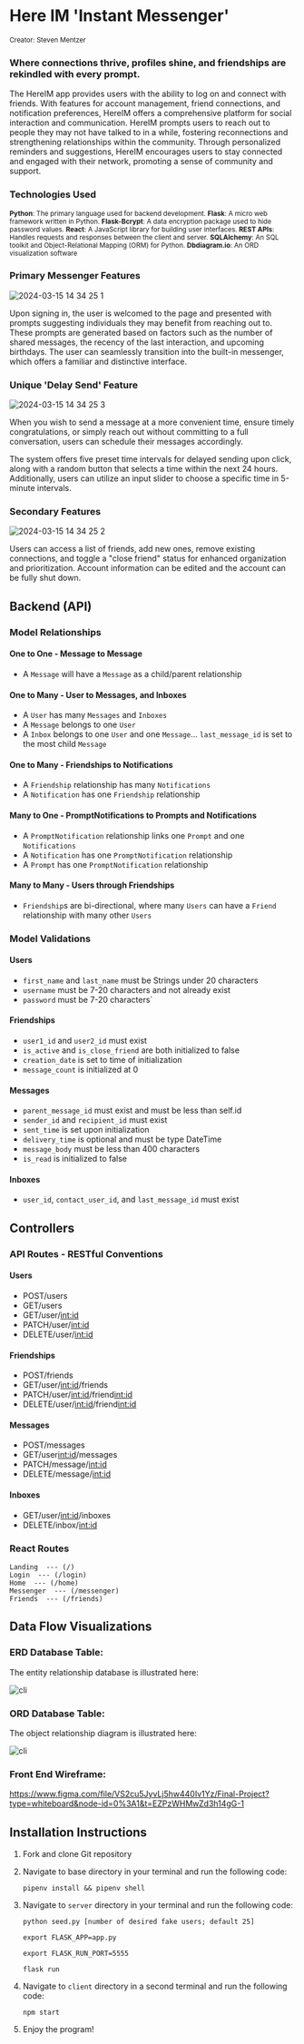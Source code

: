 # Here IM 'Instant Messenger'
<sup> Creator: Steven Mentzer </sup>

### Where connections thrive, profiles shine, and friendships are rekindled with every prompt.

The HereIM app provides users with the ability to log on and connect with friends. With features for account management, friend connections, and notification preferences, HereIM offers a comprehensive platform for social interaction and communication. HereIM prompts users to reach out to people they may not have talked to in a while, fostering reconnections and strengthening relationships within the community. Through personalized reminders and suggestions, HereIM encourages users to stay connected and engaged with their network, promoting a sense of community and support.

### Technologies Used
<sup> 
<b>Python</b>: The primary language used for backend development.
<b>Flask</b>: A micro web framework written in Python.
<b>Flask-Bcrypt</b>: A data encryption package used to hide password values.
<b>React</b>: A JavaScript library for building user interfaces.
<b>REST APIs</b>: Handles requests and responses between the client and server.
<b>SQLAlchemy</b>: An SQL toolkit and Object-Relational Mapping (ORM) for Python.
<b>Dbdiagram.io</b>: An ORD visualization software
</sup>

### Primary Messenger Features

![2024-03-15 14 34 25 1](https://github.com/stevenfmentzer/phase-5-project/assets/60716098/31ba9cc6-0c46-4a77-ad68-37b4a8b006ce)

Upon signing in, the user is welcomed to the page and presented with prompts suggesting individuals they may benefit from reaching out to. These prompts are generated based on factors such as the number of shared messages, the recency of the last interaction, and upcoming birthdays. The user can seamlessly transition into the built-in messenger, which offers a familiar and distinctive interface.

### Unique 'Delay Send' Feature
![2024-03-15 14 34 25 3](https://github.com/stevenfmentzer/phase-5-project/assets/60716098/9cd3a685-6c91-42c4-bd25-cabf5862a978)

When you wish to send a message at a more convenient time, ensure timely congratulations, or simply reach out without committing to a full conversation, users can schedule their messages accordingly. 

The system offers five preset time intervals for delayed sending upon click, along with a random button that selects a time within the next 24 hours. Additionally, users can utilize an input slider to choose a specific time in 5-minute intervals.

### Secondary Features

![2024-03-15 14 34 25 2](https://github.com/stevenfmentzer/phase-5-project/assets/60716098/d5e2b850-47a9-4ed5-900d-adcfabcdd9a5)

Users can access a list of friends, add new ones, remove existing connections, and toggle a "close friend" status for enhanced organization and prioritization. Account information can be edited and the account can be fully shut down.


## Backend (API)
### Model Relationships
#### One to One - Message to Message
* A `Message` will have a `Message` as a child/parent relationship

#### One to Many - User to Messages, and Inboxes
* A `User` has many `Messages` and `Inboxes`
* A `Message` belongs to one `User`
* A `Inbox` belongs to one `User` and one `Message`... `last_message_id` is set to the most child `Message`

#### One to Many - Friendships to Notifications
* A `Friendship` relationship has many `Notifications`
* A `Notification` has one `Friendship` relationship

#### Many to One - PromptNotifications to Prompts and Notifications
* A `PromptNotification` relationship links one `Prompt` and one `Notifications`
* A `Notification` has one `PromptNotification` relationship
* A `Prompt` has one `PromptNotification` relationship

#### Many to Many - Users through Friendships
* `Friendship`s are bi-directional, where many `Users` can have a `Friend` relationship with many other `Users`

### Model Validations

#### Users
* `first_name` and `last_name` must be Strings under 20 characters
* `username` must be 7-20 characters and not already exist
* `password` must be 7-20 characters`

#### Friendships
* `user1_id` and `user2_id` must exist
* `is_active` and `is_close_friend` are both initialized to false
* `creation_date` is set to time of initialization
* `message_count` is initialized at 0

#### Messages
* `parent_message_id` must exist and must be less than self.id
* `sender_id` and `recipient_id` must exist
* `sent_time` is set upon initialization
* `delivery_time` is optional and must be type DateTime
* `message_body` must be less than 400 characters
* `is_read` is initialized to false

#### Inboxes
* `user_id`, `contact_user_id`, and `last_message_id` must exist

## Controllers

### API Routes - RESTful Conventions

#### Users
- POST/users
- GET/users
- GET/user/<int:id>
- PATCH/user/<int:id>
- DELETE/user/<int:id>

#### Friendships
- POST/friends
- GET/user/<int:id>/friends
- PATCH/user/<int:id>/friend<int:id>
- DELETE/user/<int:id>/friend<int:id>

#### Messages
- POST/messages
- GET/user<int:id>/messages
- PATCH/message/<int:id>
- DELETE/message/<int:id>

#### Inboxes
- GET/user/<int:id>/inboxes
- DELETE/inbox/<int:id>


### React Routes
```
Landing  --- (/)
Login  --- (/login)
Home  --- (/home)
Messenger  --- (/messenger)
Friends  --- (/friends)
```

## Data Flow Visualizations

 ### ERD Database Table: 
 The entity relationship database is illustrated here: 

![cli](./HereIM_ERD.png)

 ### ORD Database Table: 
 The object relationship diagram is illustrated here: 

![cli](./HereIM_ORD.png)

 ### Front End Wireframe:  

https://www.figma.com/file/VS2cu5JyvLj5hw440Iv1Yz/Final-Project?type=whiteboard&node-id=0%3A1&t=EZPzWHMwZd3h14gG-1


## Installation Instructions

1. Fork and clone Git repository
2. Navigate to base directory in your terminal and run the following code: 

    ```pipenv install && pipenv shell```
    
3. Navigate to `server` directory in your terminal and run the following code: 

    ```python seed.py [number of desired fake users; default 25]```

    ```export FLASK_APP=app.py```
    
    ```export FLASK_RUN_PORT=5555```

    ```flask run```

4. Navigate to `client` directory in a second terminal and run the following code: 

    ```npm start```

5. Enjoy the program!
